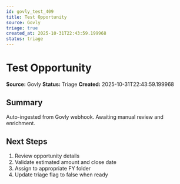```yaml
---
id: govly_test_409
title: Test Opportunity
source: Govly
triage: true
created_at: 2025-10-31T22:43:59.199968
status: triage
---
```


# Test Opportunity

**Source:** Govly
**Status:** Triage
**Created:** 2025-10-31T22:43:59.199968

## Summary

Auto-ingested from Govly webhook. Awaiting manual review and enrichment.

## Next Steps

1. Review opportunity details
2. Validate estimated amount and close date
3. Assign to appropriate FY folder
4. Update triage flag to false when ready
